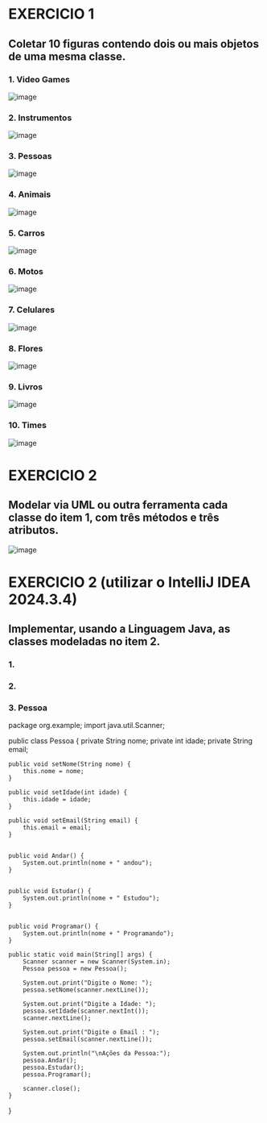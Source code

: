 # EXERCICIO 1
## Coletar 10 figuras contendo dois ou mais objetos de uma mesma classe. 
### 1. Video Games
![image](https://github.com/user-attachments/assets/f9e9caf0-62b1-4131-b6cf-39ddb8c5313e)

### 2. Instrumentos
![image](https://github.com/user-attachments/assets/78c34faa-545d-4b3b-b3ee-007b00ef2e02)


### 3. Pessoas
![image](https://github.com/user-attachments/assets/cab411fc-ac7d-4889-b63d-b48c2385f3df)

### 4. Animais
![image](https://github.com/user-attachments/assets/d7e8f539-d6f0-4900-aa91-d55b9180fb6a)

### 5. Carros
![image](https://github.com/user-attachments/assets/781b8e7b-e904-4552-9ab8-df2c5ba7940a)

### 6. Motos

![image](https://github.com/user-attachments/assets/92923174-cfee-4d0f-b12c-6ac4c45dca67)

### 7. Celulares
![image](https://github.com/user-attachments/assets/2b57e528-1d0c-4599-bd29-e34e5eec3141)

### 8. Flores

![image](https://github.com/user-attachments/assets/efff3310-2002-4b88-9278-89a71bbc3deb)

### 9. Livros

![image](https://github.com/user-attachments/assets/ed773fd0-7daf-41ed-acc7-ecd555713142)


### 10. Times

![image](https://github.com/user-attachments/assets/4c911abd-f51f-4094-a413-a9fd04a0e231)


# EXERCICIO 2 

## Modelar via UML ou outra ferramenta cada classe do item 1, com três métodos e três atributos. 

![image](https://github.com/user-attachments/assets/77d4e8c2-a4c0-4f3e-a9c8-2fd1e4093726)


# EXERCICIO 2 (utilizar o IntelliJ IDEA 2024.3.4)
## Implementar, usando a Linguagem Java, as classes modeladas no item 2.
### 1.

### 2. 

### 3. Pessoa

package org.example;
import java.util.Scanner;

public class Pessoa {
    private String nome;
    private int idade;
    private String email;

    public void setNome(String nome) {
        this.nome = nome;
    }

    public void setIdade(int idade) {
        this.idade = idade;
    }

    public void setEmail(String email) {
        this.email = email;
    }


    public void Andar() {
        System.out.println(nome + " andou");
    }


    public void Estudar() {
        System.out.println(nome + " Estudou");
    }


    public void Programar() {
        System.out.println(nome + " Programando");
    }

    public static void main(String[] args) {
        Scanner scanner = new Scanner(System.in);
        Pessoa pessoa = new Pessoa();

        System.out.print("Digite o Nome: ");
        pessoa.setNome(scanner.nextLine());

        System.out.print("Digite a Idade: ");
        pessoa.setIdade(scanner.nextInt());
        scanner.nextLine();

        System.out.print("Digite o Email : ");
        pessoa.setEmail(scanner.nextLine());

        System.out.println("\nAções da Pessoa:");
        pessoa.Andar();
        pessoa.Estudar();
        pessoa.Programar();

        scanner.close();
    }
}














